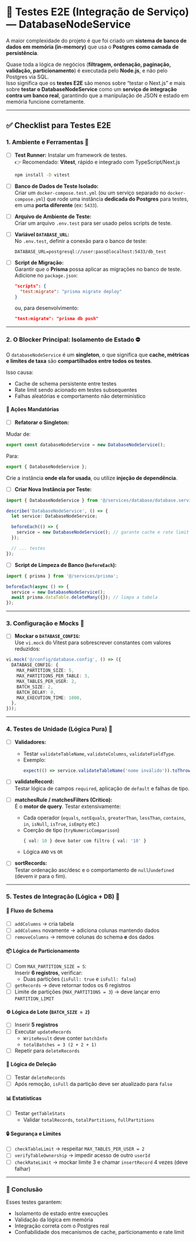 # 🧪 Testes E2E (Integração de Serviço) — DatabaseNodeService

A maior complexidade do projeto é que foi criado um **sistema de banco de dados em memória (in-memory)** que usa o **Postgres como camada de persistência**.

Quase toda a lógica de negócios (**filtragem, ordenação, paginação, validação, particionamento**) é executada pelo **Node.js**, e não pelo Postgres via SQL.  
Isso significa que os **testes E2E** são menos sobre “testar o Next.js” e mais sobre **testar o DatabaseNodeService** como um **serviço de integração contra um banco real**, garantindo que a manipulação de JSON e estado em memória funcione corretamente.

---

## ✅ Checklist para Testes E2E

### 1. Ambiente e Ferramentas 🧰

- [ ] **Test Runner:** Instalar um framework de testes.  
      👉 Recomendado: **Vitest**, rápido e integrado com TypeScript/Next.js

  ```bash
  npm install -D vitest
  ```

- [ ] **Banco de Dados de Teste Isolado:**  
      Criar um `docker-compose.test.yml` (ou um serviço separado no `docker-compose.yml`) que rode uma instância **dedicada do Postgres** para testes, em uma **porta diferente** (ex: `5433`).

- [ ] **Arquivo de Ambiente de Teste:**  
      Criar um arquivo `.env.test` para ser usado pelos scripts de teste.

- [ ] **Variável `DATABASE_URL`:**  
      No `.env.test`, definir a conexão para o banco de teste:

  ```
  DATABASE_URL=postgresql://user:pass@localhost:5433/db_test
  ```

- [ ] **Script de Migração:**  
      Garantir que o **Prisma** possa aplicar as migrações no banco de teste.  
      Adicione no `package.json`:
  ```json
  "scripts": {
    "test:migrate": "prisma migrate deploy"
  }
  ```
  ou, para desenvolvimento:
  ```json
  "test:migrate": "prisma db push"
  ```

---

### 2. O Blocker Principal: Isolamento de Estado ⛔

O `databaseNodeService` é um **singleton**, o que significa que **cache, métricas e limites de taxa** são **compartilhados entre todos os testes**.

Isso causa:

- Cache de schema persistente entre testes
- Rate limit sendo acionado em testes subsequentes
- Falhas aleatórias e comportamento não determinístico

#### 🧩 Ações Mandatórias

- [ ] **Refatorar o Singleton:**

Mudar de:

```ts
export const databaseNodeService = new DatabaseNodeService();
```

Para:

```ts
export { DatabaseNodeService };
```

Crie a instância **onde ela for usada**, ou utilize **injeção de dependência**.

- [ ] **Criar Nova Instância por Teste:**

```ts
import { DatabaseNodeService } from '@/services/database/database.service';

describe('DatabaseNodeService', () => {
  let service: DatabaseNodeService;

  beforeEach(() => {
    service = new DatabaseNodeService(); // garante cache e rate limit limpos
  });

  // ... testes
});
```

- [ ] **Script de Limpeza de Banco (`beforeEach`):**

```ts
import { prisma } from '@/services/prisma';

beforeEach(async () => {
  service = new DatabaseNodeService();
  await prisma.dataTable.deleteMany({}); // limpa a tabela
});
```

---

### 3. Configuração e Mocks 🔧

- [ ] **Mockar o `DATABASE_CONFIG`:**  
      Use `vi.mock` do Vitest para sobrescrever constantes com valores reduzidos:

```ts
vi.mock('@/config/database.config', () => ({
  DATABASE_CONFIG: {
    MAX_PARTITION_SIZE: 5,
    MAX_PARTITIONS_PER_TABLE: 3,
    MAX_TABLES_PER_USER: 2,
    BATCH_SIZE: 2,
    BATCH_DELAY: 0,
    MAX_EXECUTION_TIME: 1000,
  },
}));
```

---

### 4. Testes de Unidade (Lógica Pura) 🎯

- [ ] **Validadores:**

  - Testar `validateTableName`, `validateColumns`, `validateFieldType`.
  - Exemplo:
    ```ts
    expect(() => service.validateTableName('nome inválido')).toThrow();
    ```

- [ ] **validateRecord:**  
      Testar lógica de campos `required`, aplicação de `default` e falhas de tipo.

- [ ] **matchesRule / matchesFilters (Crítico):**  
      É o **motor de query**. Testar extensivamente:

  - Cada operador (`equals`, `notEquals`, `greaterThan`, `lessThan`, `contains`, `in`, `isNull`, `isTrue`, `isEmpty` etc.)
  - Coerção de tipo (`tryNumericComparison`)
    ```ts
    { val: 10 } deve bater com filtro { val: '10' }
    ```
  - Lógica `AND` vs `OR`

- [ ] **sortRecords:**  
      Testar ordenação asc/desc e o comportamento de `null`/`undefined` (devem ir para o fim).

---

### 5. Testes de Integração (Lógica + DB) 🚀

#### 🧱 Fluxo de Schema

- [ ] `addColumns` → cria tabela
- [ ] `addColumns` novamente → adiciona colunas mantendo dados
- [ ] `removeColumns` → remove colunas do schema **e** dos dados

#### 📦 Lógica de Particionamento

- [ ] Com `MAX_PARTITION_SIZE = 5`:  
      Inserir **6 registros**, verificar:
  - Duas partições (`isFull: true` e `isFull: false`)
- [ ] `getRecords` → deve retornar todos os 6 registros
- [ ] Limite de partições (`MAX_PARTITIONS = 3`) → deve lançar erro `PARTITION_LIMIT`

#### ⚙️ Lógica de Lote (`BATCH_SIZE = 2`)

- [ ] Inserir **5 registros**
- [ ] Executar `updateRecords`
  - `WriteResult` deve conter `batchInfo`
  - `totalBatches = 3 (2 + 2 + 1)`
- [ ] Repetir para `deleteRecords`

#### 🧹 Lógica de Deleção

- [ ] Testar `deleteRecords`
- [ ] Após remoção, `isFull` da partição deve ser atualizado para `false`

#### 📊 Estatísticas

- [ ] Testar `getTableStats`
  - Validar `totalRecords`, `totalPartitions`, `fullPartitions`

#### 🔒 Segurança e Limites

- [ ] `checkTableLimit` → respeitar `MAX_TABLES_PER_USER = 2`
- [ ] `verifyTableOwnership` → impedir acesso de outro `userId`
- [ ] `checkRateLimit` → mockar limite 3 e chamar `insertRecord` 4 vezes (deve falhar)

---

### 🧭 Conclusão

Esses testes garantem:

- Isolamento de estado entre execuções
- Validação da lógica em memória
- Integração correta com o Postgres real
- Confiabilidade dos mecanismos de cache, particionamento e rate limit
